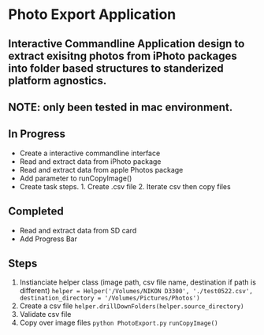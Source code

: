 # Photo Export Application
## Interactive Commandline Application design to extract exisitng photos from iPhoto packages into folder based structures to standerized platform agnostics. 
## NOTE: only been tested in mac environment. 
## In Progress
- Create a interactive commandline interface
- Read and extract data from iPhoto package
- Read and extract data from apple Photos package
- Add parameter to runCopyImage()
- Create task steps. 1. Create .csv file 2. Iterate csv then copy files
## Completed
- Read and extract data from SD card
- Add Progress Bar
## Steps
1. Instianciate helper class (image path, csv file name, destination if path is different) `helper = Helper('/Volumes/NIKON D3300', './test0522.csv', destination_directory = '/Volumes/Pictures/Photos')`
2. Create a csv file `helper.drillDownFolders(helper.source_directory)`
3. Validate csv file
4. Copy over image files `python PhotoExport.py` `runCopyImage()`